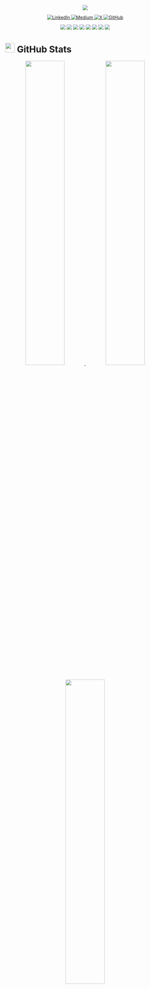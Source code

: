 <p align="center">
  <a href="https://github.com/DenverCoder1/readme-typing-svg">
    <img src="https://readme-typing-svg.herokuapp.com?lines=Hello,+World!;Java+%7C+Spring+Boot+Developer;Node.js+%7C+MySQL+%7C+Docker+Lover;Open+Source+Contributor+%7C+Tech+Mentor&center=true&width=500&height=50">
  </a>
</p>

<p align="center">
  <a href="https://www.linkedin.com/in/bismark-cheruiyot/" target="_blank">
    <img src="https://img.shields.io/badge/LinkedIn-Bismark%20Cheruiyot-blue?style=flat-square" alt="LinkedIn">
  </a>
  <a href="https://medium.com/@bismark.ckoskei" target="_blank">
    <img src="https://img.shields.io/badge/Medium-Bismark%20Cheruiyot-orange?style=flat-square" alt="Medium">
  </a>
  <a href="https://x.com/jjbck1?s=11" target="_blank">
    <img src="https://img.shields.io/badge/X-Bismark%20Cheruiyot-blue?style=flat-square" alt="X">
  </a>
  <a href="https://github.com/Cherubismark" target="_blank">
    <img src="https://img.shields.io/badge/GitHub-Cherubismark-black?style=flat-square" alt="GitHub">
  </a>
</p>

<p>
<div align="center">
  <img src="https://img.shields.io/badge/Java-%23E34A86.svg?style=for-the-badge&logo=java&logoColor=white">
  <img src="https://img.shields.io/badge/Spring%20Boot-%236DB33F.svg?style=for-the-badge&logo=springboot&logoColor=white">
  <img src="https://img.shields.io/badge/Node.js-%23339933.svg?style=for-the-badge&logo=node.js&logoColor=white">
  <img src="https://img.shields.io/badge/Express.js-%23000000.svg?style=for-the-badge&logo=express&logoColor=white">
  <img src="https://img.shields.io/badge/MySQL-%234479A1.svg?style=for-the-badge&logo=mysql&logoColor=white">
  <img src="https://img.shields.io/badge/Docker-%230db7ed.svg?style=for-the-badge&logo=docker&logoColor=white">
  <img src="https://img.shields.io/badge/Postman-FF6C37.svg?style=for-the-badge&logo=postman&logoColor=white">
  <img src="https://img.shields.io/badge/Git-F05032.svg?style=for-the-badge&logo=git&logoColor=white">
</div>
</p>

# <img src="https://media4.giphy.com/media/MIGbtLZoVjbl0bYbAd/giphy.gif?cid=ecf05e472t2h0i8d7dcjaoau9iqtchhr899hxmpxzzgc7lyw&rid=giphy.gif" width="30"> GitHub Stats

<p align="center">
  <a href="https://cherubismark.github.io/">
    <img width="49.5%" src="https://github-readme-stats.vercel.app/api?username=cherubismark&show_icons=true&include_all_commits=true&theme=radical&hide_border=true">
    <img width="49.5%" src="https://github-readme-streak-stats.herokuapp.com/?user=cherubismark&theme=radical&hide_border=true">		  
  </a>
</p>

<p align="center">
  <a href="https://cherubismark.github.io/">
    <img width="49.5%" src="https://github-readme-stats.vercel.app/api/top-langs/?username=cherubismark&theme=radical&bg_color=282828&hide_border=true&include_all_commits=true&count_private=true&layout=compact">
  </a>
</p>

## <img src="https://user-images.githubusercontent.com/82110564/189553856-2e7f8f30-80b4-484f-bfaa-9e5eb10f24e5.gif" width="30"> About Me

I'm a backend-focused software developer passionate about building robust, scalable, and clean backend systems. I specialize in **Java + Spring Boot** and also work with **Node.js/Express**, **MySQL**, and **RESTful APIs** to bring ideas to life.

💡 I enjoy learning through real-world projects, internships, and contributing to open source. Recently, I’ve also explored **Docker**, **Postman for API testing**, and the basics of **unit testing** in Java and Node.

### 🔧 Technical Interests:
- Java, Spring Boot, Node.js, Express
- MySQL & SQL query optimization
- RESTful API design & testing
- Docker & containerized environments
- Git, GitHub, Postman, and API documentation
- Basic frontend skills: HTML, CSS, JavaScript
- Networking & tech support fundamentals (field experience)

### 🌱 Career Highlights:
- Former **Operations Lead at GDSC NTTI**, supporting events and mentorship
- Contributor to **AI platforms** and **STEM projects**
- Passionate about developer communities, mentorship, and continuous learning

---

_“Code it clean. Test it smart. Ship it proud.”_

